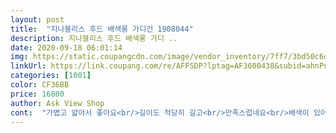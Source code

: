 ```yaml
---
layout: post 
title:  "지나블리스 후드 배색롱 가디건 1908044" 
description: 지나블리스 후드 배색롱 가디 ..
date: 2020-09-18 06:01:14 
img: https://static.coupangcdn.com/image/vendor_inventory/7ff7/3bd50c6dc00dc5ea6aaaaa18e43761a3fe366b1a84f2fdb2409c516b45c0.jpg 
linkUrl: https://link.coupang.com/re/AFFSDP?lptag=AF3600438&subid=ahnPublicAsk&pageKey=288969547&itemId=914868890&vendorItemId=5284137898&traceid=V0-113-fb8baba1e3a387f6 
categories: [1001] 
color: CF36BB 
price: 16800 
author: Ask View Shop 
cont:  "가볍고 얇아서 좋아요<br/>길이도 적당히 길고<br/>만족스럽네요<br/>배색이 있어서<br/>사이즈는 77정도 되는듯<br/>색상도 예쁘고<br/>시원한 소재의 옷감<br/>어디에 코디해서 입어도 좋아요<br/>잘 입고 있어요<br/>잘 입을게요<br/>촉감이 부드러워요<br/>" 
---
```

